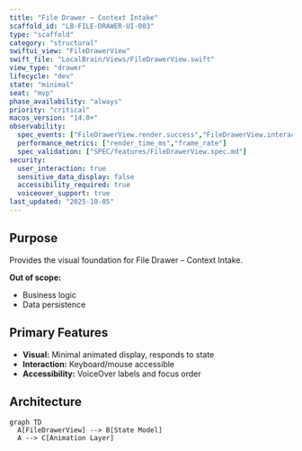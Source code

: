 ```yaml
---
title: "File Drawer – Context Intake"
scaffold_id: "LB-FILE-DRAWER-UI-003"
type: "scaffold"
category: "structural"
swiftui_view: "FileDrawerView"
swift_file: "LocalBrain/Views/FileDrawerView.swift"
view_type: "drawer"
lifecycle: "dev"
state: "minimal"
seat: "mvp"
phase_availability: "always"
priority: "critical"
macos_version: "14.0+"
observability:
  spec_events: ["FileDrawerView.render.success","FileDrawerView.interaction.performed"]
  performance_metrics: ["render_time_ms","frame_rate"]
  spec_validation: ["SPEC/features/FileDrawerView.spec.md"]
security:
  user_interaction: true
  sensitive_data_display: false
  accessibility_required: true
  voiceover_support: true
last_updated: "2025-10-05"
---
```


## Purpose
Provides the visual foundation for File Drawer – Context Intake.

**Out of scope:**
- Business logic
- Data persistence

## Primary Features
- **Visual:** Minimal animated display, responds to state
- **Interaction:** Keyboard/mouse accessible
- **Accessibility:** VoiceOver labels and focus order

## Architecture
```mermaid
graph TD
  A[FileDrawerView] --> B[State Model]
  A --> C[Animation Layer]
```
